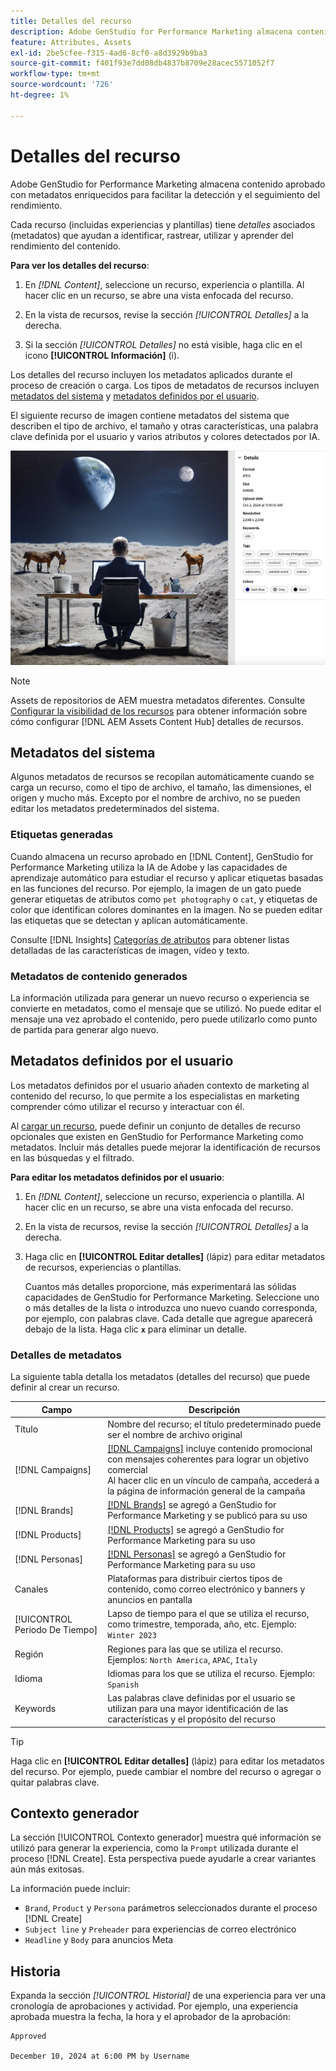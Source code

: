 ```yaml
---
title: Detalles del recurso
description: Adobe GenStudio for Performance Marketing almacena contenido aprobado con metadatos enriquecidos para permitir búsquedas y realizar un seguimiento del rendimiento.
feature: Attributes, Assets
exl-id: 2be5cfee-f315-4ad6-8cf0-a8d3929b9ba3
source-git-commit: f401f93e7dd08db4837b8709e28acec5571052f7
workflow-type: tm+mt
source-wordcount: '726'
ht-degree: 1%

---
```


# Detalles del recurso

Adobe GenStudio for Performance Marketing almacena contenido aprobado con metadatos enriquecidos para facilitar la detección y el seguimiento del rendimiento.

Cada recurso (incluidas experiencias y plantillas) tiene _detalles_ asociados (metadatos) que ayudan a identificar, rastrear, utilizar y aprender del rendimiento del contenido.

**Para ver los detalles del recurso**:

1. En _[!DNL Content]_, seleccione un recurso, experiencia o plantilla. Al hacer clic en un recurso, se abre una vista enfocada del recurso.

1. En la vista de recursos, revise la sección _[!UICONTROL Detalles]_ a la derecha.

1. Si la sección _[!UICONTROL Detalles]_ no está visible, haga clic en el icono **[!UICONTROL Información]** (i).

Los detalles del recurso incluyen los metadatos aplicados durante el proceso de creación o carga. Los tipos de metadatos de recursos incluyen [metadatos del sistema](#system-metadata) y [metadatos definidos por el usuario](#user-defined-metadata).

El siguiente recurso de imagen contiene metadatos del sistema que describen el tipo de archivo, el tamaño y otras características, una palabra clave definida por el usuario y varios atributos y colores detectados por IA.

![detalles de un recurso con varias etiquetas](/help/assets/content-asset-details.png)

>[!NOTE]
>
>Assets de repositorios de AEM muestra metadatos diferentes. Consulte [Configurar la visibilidad de los recursos](connect-aem-repo.md#step-4-configure-asset-visibility) para obtener información sobre cómo configurar [!DNL AEM Assets Content Hub] detalles de recursos.

## Metadatos del sistema

Algunos metadatos de recursos se recopilan automáticamente cuando se carga un recurso, como el tipo de archivo, el tamaño, las dimensiones, el origen y mucho más. Excepto por el nombre de archivo, no se pueden editar los metadatos predeterminados del sistema.

### Etiquetas generadas

Cuando almacena un recurso aprobado en [!DNL Content], GenStudio for Performance Marketing utiliza la IA de Adobe y las capacidades de aprendizaje automático para estudiar el recurso y aplicar etiquetas basadas en las funciones del recurso. Por ejemplo, la imagen de un gato puede generar etiquetas de atributos como `pet photography` o `cat`, y etiquetas de color que identifican colores dominantes en la imagen. No se pueden editar las etiquetas que se detectan y aplican automáticamente.

Consulte [!DNL Insights] [Categorías de atributos](/help/user-guide/insights/attributes.md#categories) para obtener listas detalladas de las características de imagen, vídeo y texto.

### Metadatos de contenido generados

La información utilizada para generar un nuevo recurso o experiencia se convierte en metadatos, como el mensaje que se utilizó. No puede editar el mensaje una vez aprobado el contenido, pero puede utilizarlo como punto de partida para generar algo nuevo.

## Metadatos definidos por el usuario

Los metadatos definidos por el usuario añaden contexto de marketing al contenido del recurso, lo que permite a los especialistas en marketing comprender cómo utilizar el recurso y interactuar con él.

Al [cargar un recurso](/help/user-guide/content/manage-assets.md#add-assets), puede definir un conjunto de detalles de recurso opcionales que existen en GenStudio for Performance Marketing como metadatos. Incluir más detalles puede mejorar la identificación de recursos en las búsquedas y el filtrado.

**Para editar los metadatos definidos por el usuario**:

1. En _[!DNL Content]_, seleccione un recurso, experiencia o plantilla. Al hacer clic en un recurso, se abre una vista enfocada del recurso.

1. En la vista de recursos, revise la sección _[!UICONTROL Detalles]_ a la derecha.

1. Haga clic en **[!UICONTROL Editar detalles]** (lápiz) para editar metadatos de recursos, experiencias o plantillas.

   Cuantos más detalles proporcione, más experimentará las sólidas capacidades de GenStudio for Performance Marketing. Seleccione uno o más detalles de la lista o introduzca uno nuevo cuando corresponda, por ejemplo, con palabras clave. Cada detalle que agregue aparecerá debajo de la lista. Haga clic **`x`** para eliminar un detalle.

### Detalles de metadatos

La siguiente tabla detalla los metadatos (detalles del recurso) que puede definir al crear un recurso.

| Campo | Descripción |
| -------------- | ----------- |
| Título | Nombre del recurso; el título predeterminado puede ser el nombre de archivo original |
| [!DNL Campaigns] | [[!DNL Campaigns]](/help/user-guide/campaigns/overview.md) incluye contenido promocional con mensajes coherentes para lograr un objetivo comercial<br>Al hacer clic en un vínculo de campaña, accederá a la página de información general de la campaña |
| [!DNL Brands] | [[!DNL Brands]](/help/user-guide/guidelines/brands.md) se agregó a GenStudio for Performance Marketing y se publicó para su uso |
| [!DNL Products] | [[!DNL Products]](/help/user-guide/guidelines/products.md) se agregó a GenStudio for Performance Marketing para su uso |
| [!DNL Personas] | [[!DNL Personas]](/help/user-guide/guidelines/personas.md) se agregó a GenStudio for Performance Marketing para su uso |
| Canales | Plataformas para distribuir ciertos tipos de contenido, como correo electrónico y banners y anuncios en pantalla |
| [!UICONTROL Periodo De Tiempo] | Lapso de tiempo para el que se utiliza el recurso, como trimestre, temporada, año, etc. Ejemplo: `Winter 2023` |
| Región | Regiones para las que se utiliza el recurso. Ejemplos: `North America`, `APAC`, `Italy` |
| Idioma | Idiomas para los que se utiliza el recurso. Ejemplo: `Spanish` |
| Keywords | Las palabras clave definidas por el usuario se utilizan para una mayor identificación de las características y el propósito del recurso |

>[!TIP]
>
>Haga clic en **[!UICONTROL Editar detalles]** (lápiz) para editar los metadatos del recurso. Por ejemplo, puede cambiar el nombre del recurso o agregar o quitar palabras clave.

## Contexto generador

La sección [!UICONTROL Contexto generador] muestra qué información se utilizó para generar la experiencia, como la `Prompt` utilizada durante el proceso [!DNL Create]. Esta perspectiva puede ayudarle a crear variantes aún más exitosas.

La información puede incluir:

- `Brand`, `Product` y `Persona` parámetros seleccionados durante el proceso [!DNL Create]
- `Subject line` y `Preheader` para experiencias de correo electrónico
- `Headline` y `Body` para anuncios Meta

## Historia

Expanda la sección _[!UICONTROL Historial]_ de una experiencia para ver una cronología de aprobaciones y actividad. Por ejemplo, una experiencia aprobada muestra la fecha, la hora y el aprobador de la aprobación:

```
Approved

December 10, 2024 at 6:00 PM by Username
```
